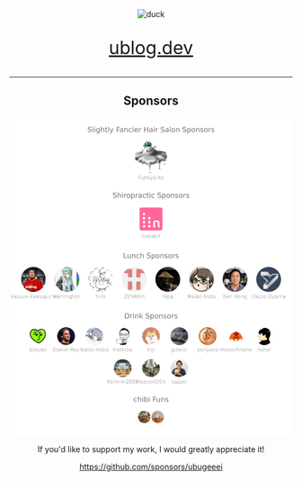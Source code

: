 <div align="center">
  <img src="https://github.com/user-attachments/assets/24935189-f17b-4b1f-8d15-dd9e740741fe" alt="duck" width="192px" />
  
  <div class="overview">
    <p style="font-size: 32px"><a href="https://ublog.dev" target="_blank">ublog.dev</a></p>
  </div>

---
  
## Sponsors

<p align="center">
  <a href="https://github.com/sponsors/ubugeeei">
    <img src="https://raw.githubusercontent.com/ubugeeei/sponsors/main/sponsors.png" alt="ubugeeei's sponsors" />
  </a>
</p>

If you'd like to support my work, I would greatly appreciate it! 

https://github.com/sponsors/ubugeeei
